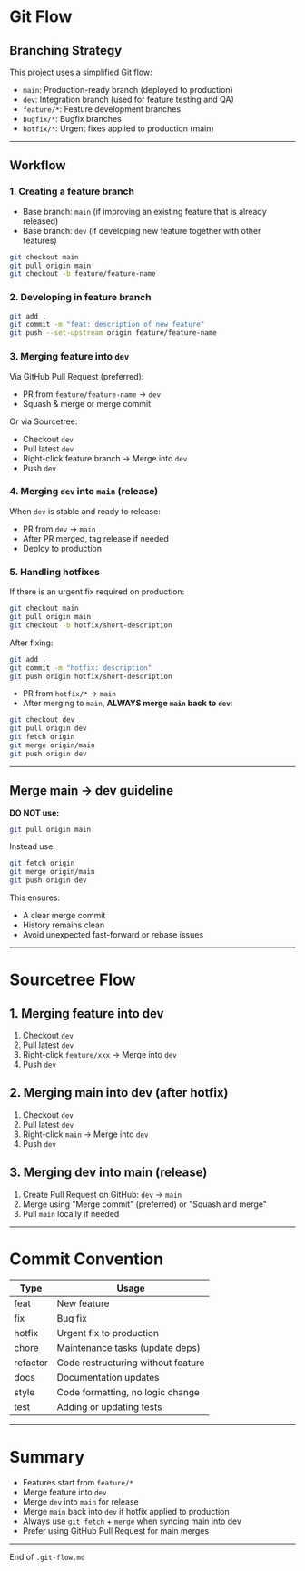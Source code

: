 # Git Flow

## Branching Strategy

This project uses a simplified Git flow:

- `main`: Production-ready branch (deployed to production)
- `dev`: Integration branch (used for feature testing and QA)
- `feature/*`: Feature development branches
- `bugfix/*`: Bugfix branches
- `hotfix/*`: Urgent fixes applied to production (main)

---

## Workflow

### 1. Creating a feature branch

- Base branch: `main` (if improving an existing feature that is already released)
- Base branch: `dev` (if developing new feature together with other features)

```bash
git checkout main
git pull origin main
git checkout -b feature/feature-name
```

### 2. Developing in feature branch

```bash
git add .
git commit -m "feat: description of new feature"
git push --set-upstream origin feature/feature-name
```

### 3. Merging feature into `dev`

Via GitHub Pull Request (preferred):

- PR from `feature/feature-name` → `dev`
- Squash & merge or merge commit

Or via Sourcetree:

- Checkout `dev`
- Pull latest `dev`
- Right-click feature branch → Merge into `dev`
- Push `dev`

### 4. Merging `dev` into `main` (release)

When `dev` is stable and ready to release:

- PR from `dev` → `main`
- After PR merged, tag release if needed
- Deploy to production

### 5. Handling hotfixes

If there is an urgent fix required on production:

```bash
git checkout main
git pull origin main
git checkout -b hotfix/short-description
```

After fixing:

```bash
git add .
git commit -m "hotfix: description"
git push origin hotfix/short-description
```

- PR from `hotfix/*` → `main`
- After merging to `main`, **ALWAYS merge `main` back to `dev`**:

```bash
git checkout dev
git pull origin dev
git fetch origin
git merge origin/main
git push origin dev
```

---

## Merge main → dev guideline

**DO NOT use:**

```bash
git pull origin main
```

Instead use:

```bash
git fetch origin
git merge origin/main
git push origin dev
```

This ensures:

- A clear merge commit
- History remains clean
- Avoid unexpected fast-forward or rebase issues

---

# Sourcetree Flow

## 1. Merging feature into dev

1. Checkout `dev`
2. Pull latest `dev`
3. Right-click `feature/xxx` → Merge into `dev`
4. Push `dev`

## 2. Merging main into dev (after hotfix)

1. Checkout `dev`
2. Pull latest `dev`
3. Right-click `main` → Merge into `dev`
4. Push `dev`

## 3. Merging dev into main (release)

1. Create Pull Request on GitHub: `dev` → `main`
2. Merge using "Merge commit" (preferred) or "Squash and merge"
3. Pull `main` locally if needed

---

# Commit Convention

| Type     | Usage                              |
| -------- | ---------------------------------- |
| feat     | New feature                        |
| fix      | Bug fix                            |
| hotfix   | Urgent fix to production           |
| chore    | Maintenance tasks (update deps)    |
| refactor | Code restructuring without feature |
| docs     | Documentation updates              |
| style    | Code formatting, no logic change   |
| test     | Adding or updating tests           |

---

# Summary

- Features start from `feature/*`
- Merge feature into `dev`
- Merge `dev` into `main` for release
- Merge `main` back into `dev` if hotfix applied to production
- Always use `git fetch` + `merge` when syncing main into dev
- Prefer using GitHub Pull Request for main merges

---

End of `.git-flow.md`
